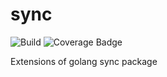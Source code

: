 # sync

![Build](https://github.com/leangaurav/sync/actions/workflows/main.yml/badge.svg?branch=v2&event=push) ![Coverage Badge](https://img.shields.io/endpoint?url=https://gist.githubusercontent.com/leangaurav/0b68be6e579a2a2bdeca2de0174b3459/raw/sync_main.json) 

Extensions of golang sync package
